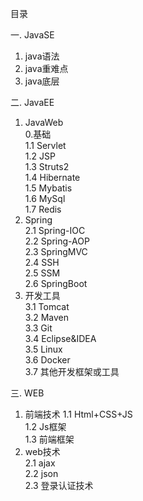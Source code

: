 目录

一. JavaSE
1. java语法
2. java重难点
3. java底层

二. JavaEE<br>
1. JavaWeb<br>
0.基础<br>
1.1 Servlet<br>
1.2 JSP<br>
1.3 Struts2<br>
1.4 Hibernate<br>
1.5 Mybatis<br>
1.6 MySql<br>
1.7 Redis<br>
2. Spring<br>
2.1 Spring-IOC<br>
2.2 Spring-AOP<br>
2.3 SpringMVC<br>
2.4 SSH<br>
2.5 SSM<br>
2.6 SpringBoot<br>
3. 开发工具<br>
3.1 Tomcat<br>
3.2 Maven<br>
3.3 Git<br>
3.4 Eclipse&IDEA<br>
3.5 Linux<br>
3.6 Docker<br>
3.7 其他开发框架或工具<br>

三. WEB<br>
1. 前端技术
1.1 Html+CSS+JS<br>
1.2 Js框架<br>
1.3 前端框架<br>
2. web技术<br>
2.1 ajax<br>
2.2 json<br>
2.3 登录认证技术<br>